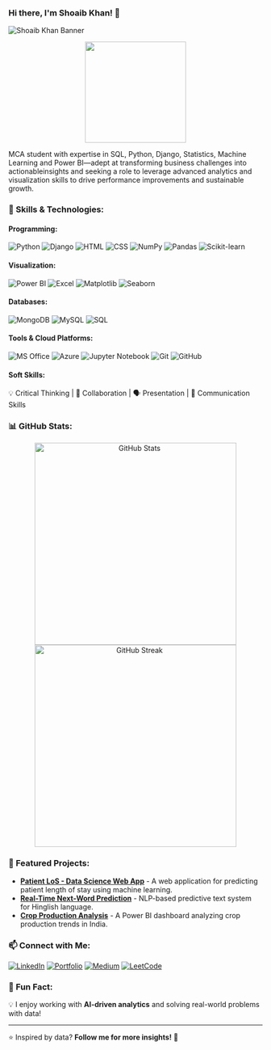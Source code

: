 ### Hi there, I'm Shoaib Khan! 👋

![Shoaib Khan Banner](https://raw.githubusercontent.com/shoaibkhan04860/shoaibkhan04860/main/assets/banner.png)

<p align="center">
  <img src="https://github.com/shoaibkhan04860/shoaibkhan04860/blob/main/assets/coding.gif" width="200" height="200" />
</p>

MCA student with expertise in SQL, Python, Django, Statistics, Machine Learning and Power BI—adept at transforming business challenges into actionableinsights and seeking a role to leverage advanced analytics and visualization skills to drive performance improvements and sustainable growth.
### 🚀 Skills & Technologies:

#### Programming:
![Python](https://img.shields.io/badge/Python-3776AB?style=for-the-badge&logo=python&logoColor=white)
![Django](https://img.shields.io/badge/Django-092E20?style=for-the-badge&logo=django&logoColor=white)
![HTML](https://img.shields.io/badge/HTML5-E34F26?style=for-the-badge&logo=html5&logoColor=white)
![CSS](https://img.shields.io/badge/CSS3-1572B6?style=for-the-badge&logo=css3&logoColor=white)
![NumPy](https://img.shields.io/badge/NumPy-013243?style=for-the-badge&logo=numpy&logoColor=white)
![Pandas](https://img.shields.io/badge/Pandas-150458?style=for-the-badge&logo=pandas&logoColor=white)
![Scikit-learn](https://img.shields.io/badge/Scikit--Learn-F7931E?style=for-the-badge&logo=scikit-learn&logoColor=white)

#### Visualization:
![Power BI](https://img.shields.io/badge/PowerBI-F2C811?style=for-the-badge&logo=powerbi&logoColor=black)
![Excel](https://img.shields.io/badge/Excel-217346?style=for-the-badge&logo=microsoftexcel&logoColor=white)
![Matplotlib](https://img.shields.io/badge/Matplotlib-11557C?style=for-the-badge&logo=python&logoColor=white)
![Seaborn](https://img.shields.io/badge/Seaborn-0077B5?style=for-the-badge&logo=python&logoColor=white)

#### Databases:
![MongoDB](https://img.shields.io/badge/MongoDB-47A248?style=for-the-badge&logo=mongodb&logoColor=white)
![MySQL](https://img.shields.io/badge/MySQL-4479A1?style=for-the-badge&logo=mysql&logoColor=white)
![SQL](https://img.shields.io/badge/SQL-CC2927?style=for-the-badge&logo=microsoftsqlserver&logoColor=white)

#### Tools & Cloud Platforms:
![MS Office](https://img.shields.io/badge/MS%20Office-D83B01?style=for-the-badge&logo=microsoftoffice&logoColor=white)
![Azure](https://img.shields.io/badge/Azure-0078D4?style=for-the-badge&logo=microsoftazure&logoColor=white)
![Jupyter Notebook](https://img.shields.io/badge/Jupyter-F37626?style=for-the-badge&logo=jupyter&logoColor=white)
![Git](https://img.shields.io/badge/Git-F05032?style=for-the-badge&logo=git&logoColor=white)
![GitHub](https://img.shields.io/badge/GitHub-181717?style=for-the-badge&logo=github&logoColor=white)

#### Soft Skills:
💡 Critical Thinking | 🤝 Collaboration | 🗣️ Presentation | 📝 Communication Skills

### 📊 GitHub Stats:

<p align="center">
  <img src="https://github-readme-stats.vercel.app/api?username=shoaibkhan04860&show_icons=true&theme=tokyonight" alt="GitHub Stats" width="400px" />
  <img src="https://github-readme-streak-stats.herokuapp.com/?user=shoaibkhan04860&theme=tokyonight" alt="GitHub Streak" width="400px" />
</p>

### 🎯 Featured Projects:
- **[Patient LoS - Data Science Web App](https://github.com/shoaibkhan04860/Patient-LoS)** - A web application for predicting patient length of stay using machine learning.
- **[Real-Time Next-Word Prediction](https://github.com/shoaibkhan04860/Next-Word-Prediction)** - NLP-based predictive text system for Hinglish language.
- **[Crop Production Analysis](https://github.com/shoaibkhan04860/Crop-Production-Analysis)** - A Power BI dashboard analyzing crop production trends in India.

### 📫 Connect with Me:
[![LinkedIn](https://img.shields.io/badge/LinkedIn-0077B5?style=for-the-badge&logo=linkedin&logoColor=white)](https://www.linkedin.com/in/shoaib-khan-19825629a/)
[![Portfolio](https://img.shields.io/badge/Portfolio-000000?style=for-the-badge&logo=about-dot-me&logoColor=white)](https://shoaibkhan04086.github.io/ShoaibKhan.Portfolio/)
[![Medium](https://img.shields.io/badge/Medium-000000?style=for-the-badge&logo=medium&logoColor=white)](https://medium.com/@shoaibkhan04860)
[![LeetCode](https://img.shields.io/badge/LeetCode-FFA116?style=for-the-badge&logo=leetcode&logoColor=black)](https://leetcode.com/82shoaib/)

### 🎉 Fun Fact:
💡 I enjoy working with **AI-driven analytics** and solving real-world problems with data!

---
⭐️ Inspired by data? **Follow me for more insights!** 🚀
